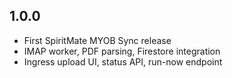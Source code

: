 <!-- https://developers.home-assistant.io/docs/add-ons/presentation#keeping-a-changelog -->

## 1.0.0

- First SpiritMate MYOB Sync release
- IMAP worker, PDF parsing, Firestore integration
- Ingress upload UI, status API, run-now endpoint
